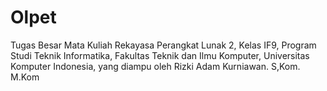 # Olpet
Tugas Besar Mata Kuliah Rekayasa Perangkat Lunak 2, Kelas IF9, Program Studi Teknik Informatika, Fakultas Teknik dan Ilmu Komputer, Universitas Komputer Indonesia, yang diampu oleh Rizki Adam Kurniawan. S,Kom. M.Kom
